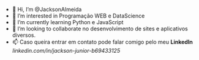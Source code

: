- 👋 Hi, I’m @JacksonAlmeida
- 👀 I’m interested in  Programação WEB e  DataScience
- 🌱 I’m currently learning  Python e JavaScript
- 💞️ I’m looking to collaborate  no desenvolvimento de sites e aplicativos diversos. 
- 📫 Caso queira entrar em contato pode falar comigo pelo meu <b>LinkedIn  </b><i>linkedin.com/in/jackson-junior-b69433125</i>
